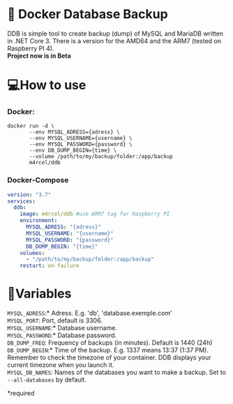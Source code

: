 # 🐳 Docker Database Backup
DDB is simple tool to create backup (dump) of MySQL and MariaDB written in .NET Core 3. There is a version for the AMD64 and the ARM7 (tested on Raspberry PI 4).<br>
**Project now is in Beta**

# 💻How to use
### Docker:<br>
```
docker run -d \
       --env MYSQL_ADRESS={adress} \
       --env MYSQL_USERNAME={username} \
       --env MYSQL_PASSWORD={password} \
       --env DB_DUMP_BEGIN={time} \
       --volume /path/to/my/backup/folder:/app/backup
       m4rcel/ddb
```
       

### Docker-Compose
```yml
version: "3.7"
services:
  ddb:
    image: m4rcel/ddb #use ARM7 tag for Raspberry PI
    environment:
      MYSQL_ADRESS: "{adress}"
      MYSQL_USERNAME: "{username}"
      MYSQL_PASSWORD: "{password}"
      DB_DUMP_BEGIN: "{time}"
    volumes:
      - "/path/to/my/backup/folder:/app/backup"
    restart: on-failure
```

# 🔌Variables

`MYSQL_ADRESS`:* Adress. E.g. 'db', 'database.exemple.com'<br>
`MYSQL_PORT`: Port, default is 3306.<br>
`MYSQL_USERNAME`:* Database username.<br>
`MYSQL_PASSWORD`:* Database password.<br>
`DB_DUMP_FREQ`: Frequency of backups (in minutes). Default is 1440 (24h) <br>
`DB_DUMP_BEGIN`:* Time of the backup. E.g. 1337 means 13:37 (1:37 PM). Remember to check the timezone of your container. DDB displays your current timezone when you launch it.<br>
`MYSQL_DB_NAMES`: Names of the databases you want to make a backup. Set to `--all-databases` by default.

*required
